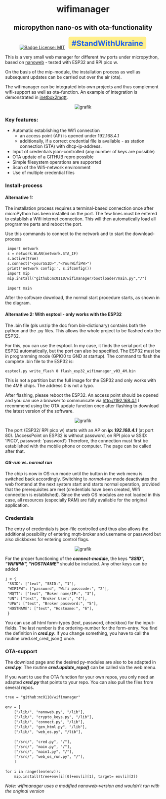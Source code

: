 <div align = center>

# wifimanager

## micropython nano-os with ota-functionality

[![Badge License: MIT](https://img.shields.io/badge/License-MIT-brightgreen.svg)](https://github.com/git/git-scm.com/blob/main/MIT-LICENSE.txt)
 &nbsp;
[![Stand With Ukraine](https://raw.githubusercontent.com/vshymanskyy/StandWithUkraine/main/badges/StandWithUkraine.svg)](https://stand-with-ukraine.pp.ua)

</div>

This is a very small web manager for different hw ports under micropython, based on [nanoweb](https://github.com/hugokernel/micropython-nanoweb) - tested with ESP32 and RPI pico w. 

On the basis of the mip-module, the installation process as well as subsequent updates can be carried out over the air (ota).

The wifimanager can be integrated into own projects and thus complement wifi-support as well as ota-function. An example of integration is demonstrated in [inetbox2mqtt](https://github.com/mc0110/inetbox2mqtt).



<div align = center>

![grafik](https://user-images.githubusercontent.com/10268240/207604186-1b687d86-4c5b-4c00-9ad8-e96c6fb0194f.png)

</div>

### Key features:
  - Automatic establishing the Wifi connection
    - an access point (AP) is opened under 192.168.4.1
    - additionally, if a correct credential file is available - as station connection (STA) with dhcp-ip-address.
  - Input of credentials json-controlled (any number of keys are possible)
  - OTA update of a GITHUB repro possible 
  - Simple filesystem operations are supported
  - Scan of the Wifi-network environment
  - Use of multiple credential files


### Install-process

#### Alternative 1: 

The installation process requires a terminal-based connection once after microPython has been installed on the port. The few lines must be entered to establish a Wifi internet connection. This will then automatically load all programme parts and reboot the port.

Use this commands to connect to the network and to start the download-process

     import network
     s = network.WLAN(network.STA_IF)
     s.active(True)
     s.connect("<yourSSID>","<YourWifiPW>")
     print('network config:', s.ifconfig())
     import mip
     mip.install("github:mc0110/wifimanager/bootloader/main.py","/")

     import main

After the software download, the normal start procedure starts, as shown in the diagram.

#### Alternative 2: With esptool - only works with the ESP32

The .bin file (pls unzip the doc from bin-dictionary) contains both the python and the .py files. This allows the whole project to be flashed onto the ESP32.

For this, you can use the esptool. In my case, it finds the serial port of the ESP32 automatically, but the port can also be specified. The ESP32 must be in programming mode (GPIO0 to GND at startup). The command to flash the complete .bin file to the ESP32 is:

    esptool.py write_flash 0 flash_esp32_wifimanager_v03_4M.bin

This is not a partition but the full image for the ESP32 and only works with the 4MB chips. The address 0 is not a typo.

After flashing, please reboot the ESP32. An access point should be opened and you can use a browser to communicate via http://192.168.4.1
I recommend using the OTA update function once after flashing to download the latest version of the software.

<div align = center>

![grafik](https://user-images.githubusercontent.com/10268240/209683247-f2933c8e-2d4a-4426-8daa-72aebb05621c.png)

</div>

The port (ESP32/ RPI pico w) starts with an AP on ***ip: 192.168.4.1*** (at port 80).  (AccessPoint on ESP32 is without password, on RPI pico w SSID: 'PICO', password: 'password') Therefore, the connection must first be established with the mobile phone or computer. The page can be called after that. 

#### *OS-run* vs. *normal run*

The chip is now in OS-run mode until the button in the web menu is switched back accordingly. Switching to *normal-run* mode deactivates the web frontend at the next system start and starts normal operation, provided that the prerequisites are met (credentials have been created, Wifi connection is established). Since the web OS modules are not loaded in this case, all resources (especially RAM) are fully available for the original application. 

### Credentials

The entry of credentials is json-file controlled and thus also allows the additional possibility of entering mqtt-broker and username or password but also clickboxes for entering control flags.

<div align = center>

![grafik](https://user-images.githubusercontent.com/10268240/207604232-6f174b29-db72-4010-8b7f-aacdb80795ee.png)

</div>

For the proper functioning of the ***connect-module***, the keys ***"SSID", "WIFIPW", "HOSTNAME"*** should be included.
Any other keys can be added

    j = {
     "SSID": ["text", "SSID:", "1"],
     "WIFIPW": ["password", "Wifi passcode:", "2"],
     "MQTT": ["text", "Boker name/IP:", "3"],
     "UN": ["text", "Broker User:", "4"],
     "UPW": ["text", "Broker password:", "5"],
     "HOSTNAME": ["text", "Hostname:", "6"],
     }
     
   
You can use all html form-types (text, password, checkbox) for the input-fields. The last number is the ordering-number for the form-entry.
You find the definition in ***cred.py***. If you change something, you have to call the routine cred.set_cred_json() once.

### OTA-support

The download page and the desired py-modules are also to be adapted in ***cred.py***. The routine ***cred.update_repo()*** can be called via the web menu.

If you want to use the OTA function for your own repos, you only need an adapted ***cred.py*** that points to your repo. You can also pull the files from several repos.


    tree = "github:mc0110/wifimanager"

    env = [
        ["/lib/", "nanoweb.py", "/lib"],
        ["/lib/", "crypto_keys.py", "/lib"],
        ["/lib/", "connect.py", "/lib"],
        ["/lib/", "gen_html.py", "/lib"],
        ["/lib/", "web_os.py", "/lib"],
        
        ["/src/", "cred.py", "/"],
        ["/src/", "main.py", "/"],
        ["/src/", "main1.py", "/"],
        ["/src/", "web_os_run.py", "/"],
        ]

    for i in range(len(env)):
        mip.install(tree+env[i][0]+env[i][1], target= env[i][2])


*Note: wifimanager uses a modified nanoweb-version and wouldn't run with the original version*
